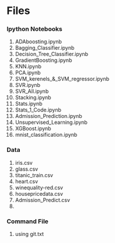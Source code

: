 # Files

### Ipython Notebooks
1. ADAboosting.ipynb
2. Bagging_Classifier.ipynb
3. Decision_Tree_Classifier.ipynb
4. GradientBoosting.ipynb
5. KNN.ipynb
6. PCA.ipynb
7. SVM_kerenels_&_SVM_regressor.ipynb
8. SVR.ipynb
9. SVR_All.ipynb
10. Stacking.ipynb
11. Stats.ipynb
12. Stats_1_Code.ipynb
13. Admission_Prediction.ipynb
14. Unsupervised_Learning.ipynb
15. XGBoost.ipynb
16. mnist_classification.ipynb

### Data
1. iris.csv
2. glass.csv
3. titanic_train.csv
4. heart.csv
5. winequality-red.csv
6. housepricedata.csv
7. Admission_Predict.csv
8. 

### Command File
1. using git.txt
